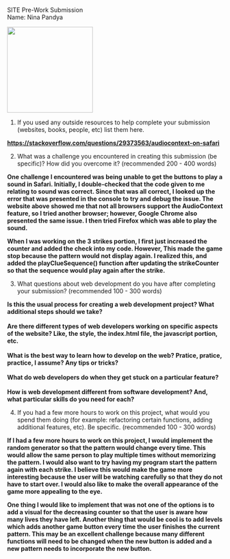 SITE Pre-Work Submission
<br>
Name: Nina Pandya

<img src="https://media.giphy.com/media/v6zGhkQxHxvDWYPDva/giphy.gif" width=200><br>

1. If you used any outside resources to help complete your submission (websites, books, people, etc) list them here.

<b>https://stackoverflow.com/questions/29373563/audiocontext-on-safari</b>

2. What was a challenge you encountered in creating this submission (be specific)? How did you overcome it? (recommended 200 - 400 words)

<b>One challenge I encountered was being unable to get the buttons to play a sound in Safari. Initially, I double-checked that the code given to me relating to sound was correct.
Since that was all correct, I looked up the error that was presented in the console to try and debug the issue. The website above showed me that not all browsers support the AudioContext feature,
so I tried another browser; however, Google Chrome also presented the same issue. I then tried Firefox which was able to play the sound.

When I was working on the 3 strikes portion, I first just increased the counter and added the check into my code. However, This made the
game stop because the pattern would not display again. I realized this, and added the playClueSequence() function after updating the strikeCounter
so that the sequence would play again after the strike. </b>

3. What questions about web development do you have after completing your submission? (recommended 100 - 300 words)

<b>Is this the usual process for creating a web development project? What additional steps should we take?<br><br>
Are there different types of web developers working on specific aspects of the website? Like, the style, the index.html file, the javascript portion, etc.<br><br>
What is the best way to learn how to develop on the web? Pratice, pratice, practice, I assume? Any tips or tricks?<br><br>
What do web developers do when they get stuck on a particular feature?<br><br>
How is web development different from software development? And, what particular skills do you need for each?</b>

4. If you had a few more hours to work on this project, what would you spend them doing (for example: refactoring certain functions, adding additional features, etc). Be specific. (recommended 100 - 300 words)

<b>If I had a few more hours to work on this project, I would implement the random generator so that the pattern would change every time. This would allow the same person to
play multiple times without memorizing the pattern. I would also want to try having my program start the pattern again with each strike. I believe this would make the game more interesting
because the user will be watching carefully so that they do not have to start over. I would also like to make the overall appearance of the game more appealing to the eye.

One thing I would like to implement that was not one of the options is to add a visual for the decreasing counter so that the user is aware how many lives they have left.
Another thing that would be cool is to add levels which adds another game button every time the user finishes the current pattern. This may be an excellent challenge because
many different functions will need to be changed when the new button is added and a new pattern needs to incorporate the new button.</b>

